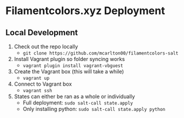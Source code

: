 # Filamentcolors.xyz Deployment

## Local Development

1. Check out the repo locally
    * `git clone https://github.com/mcarlton00/filamentcolors-salt`
2. Install Vagrant plugin so folder syncing works
    * `vagrant plugin install vagrant-vbguest`
3. Create the Vagrant box (this will take a while)
    * `vagrant up`
4. Connect to Vagrant box
    * `vagrant ssh`
5. States can either be ran as a whole or individually
    * Full deployment: `sudo salt-call state.apply`
    * Only installing python: `sudo salt-call state.apply python`
